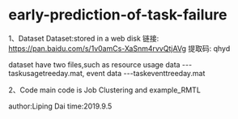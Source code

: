 # early-prediction-of-task-failure
1、Dataset
Dataset:stored in a web disk 链接: https://pan.baidu.com/s/1v0amCs-XaSnm4rvvQtjAVg 提取码: qhyd               

dataset have two files,such as resource usage data ---taskusagetreeday.mat, event data ---taskeventtreeday.mat

2、Code
main code is Job Clustering and example_RMTL

author:Liping Dai
time:2019.9.5
